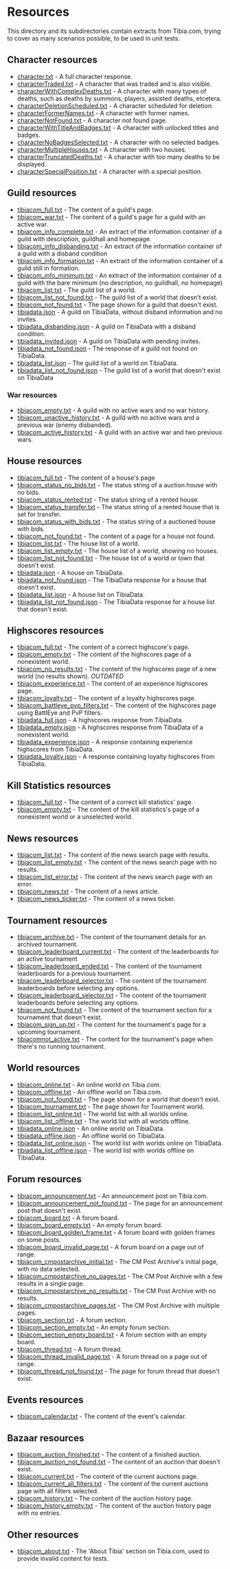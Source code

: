 # Resources
This directory and its subdirectories contain extracts from Tibia.com,
trying to cover as many scenarios possible, to be used in unit tests.

## Character resources
- [character.txt](character/character.txt) - A full character response.
- [characterTraded.txt](character/characterTraded.txt) - A character that was traded and is also visible.
- [characterWithComplexDeaths.txt](character/characterWithComplexDeaths.txt) - A character with many types of deaths, such as deaths by summons, players, assisted deaths, etcetera.
- [characterDeletionScheduled.txt](character/characterDeletionScheduled.txt) - A character scheduled for deletion.
- [characterFormerNames.txt](character/characterFormerNames.txt) - A character with former names.
- [characterNotFound.txt](character/characterNotFound.txt) - A character not found page.
- [characterWithTitleAndBadges.txt](character/characterWithTitleAndBadges.txt) - A character with unlocked titles and badges.
- [characterNoBadgesSelected.txt](character/characterNoBadgesSelected.txt) - A character with no selected badges.
- [characterMultipleHouses.txt](character/characterMultipleHouses.txt) - A character with two houses.
- [characterTruncatedDeaths.txt](character/characterTruncatedDeaths.txt) - A character with too many deaths to be displayed.
- [characterSpecialPosition.txt](character/characterSpecialPosition.txt) - A character with a special position.


## Guild resources
- [tibiacom_full.txt](guild/tibiacom_full.txt) - The content of a guild's page.
- [tibiacom_war.txt](guild/tibiacom_war.txt) - The content of a guild's page for a guild with an active war.
- [tibiacom_info_complete.txt](guild/tibiacom_info_complete.txt) - An extract of the information container of a guild
with description, guildhall and homepage.
- [tibiacom_info_disbanding.txt](guild/tibiacom_info_disbanding.txt) - An extract of the information container of a
guild with a disband condition
- [tibiacom_info_formation.txt](guild/tibiacom_info_formation.txt) - An extract of the information container of a guild
still in formation.
- [tibiacom_info_minimum.txt](guild/tibiacom_info_minimum.txt) - An extract of the information container of a guild
with the bare minimum (no description, no guildhall, no homepage)
- [tibiacom_list.txt](guild/tibiacom_list.txt) - The guild list of a world.
- [tibiacom_list_not_found.txt](guild/tibiacom_list_not_found.txt) - The guild list of a world that doesn't exist.
- [tibiacom_not_found.txt](guild/tibiacom_not_found.txt) - The page shown for a guild that doesn't exist.
- [tibiadata.json](guild/tibiadata.json) - A guild on TibiaData, without disband information and no invites.
- [tibiadata_disbanding.json](guild/tibiadata_disbanding.json) - A guild on TibiaData with a disband condition.
- [tibiadata_invited.json](guild/tibiadata_invited.json) - A guild on TibiaData with pending invites.
- [tibiadata_not_found.json](guild/tibiadata_not_found.json) - The response of a guild not found on TibiaData.
- [tibiadata_list.json](guild/tibiadata_list.json) - The guild list of a world on TibiaData.
- [tibiadata_list_not_found.json](guild/tibiadata_list_not_found.json) - The guild list of a world that doesn't exist on
 TibiaData
 
### War resources

- [tibiacom_empty.txt](guild/wars/tibiacom_empty.txt) - A guild with no active wars and no war history.
- [tibiacom_unactive_history.txt](guild/wars/tibiacom_unactive_history.txt) - A guild with no active wars and a previous war (enemy disbanded).
- [tibiacom_active_history.txt](guild/wars/tibiacom_active_history.txt) - A guild with an active war and two previous wars.

## House resources
- [tibiacom_full.txt](house/tibiacom_full.txt) - The content of a house's page
- [tibiacom_status_no_bids.txt](house/tibiacom_status_no_bids.txt) - The status string of a auction house with no bids.
- [tibiacom_status_rented.txt](house/tibiacom_status_rented.txt) - The status string of a rented house.
- [tibiacom_status_transfer.txt](house/tibiacom_status_transfer.txt) - The status string of a rented house that is set
 for transfer.
- [tibiacom_status_with_bids.txt](house/tibiacom_status_with_bids.txt) - The status string of a auctioned house with
 bids.
- [tibiacom_not_found.txt](house/tibiacom_not_found.txt) - The content of a page for a house not found.
- [tibiacom_list.txt](house/tibiacom_list.txt) - The house list of a world.
- [tibiacom_list_empty.txt](house/tibiacom_list_empty.txt) - The house list of a world, showing no houses.
- [tibiacom_list_not_found.txt](house/tibiacom_list_not_found.txt) - The house list of a world or town that doesn't 
exist.
- [tibiadata.json](house/tibiadata.json) - A house on TibiaData.
- [tibiadata_not_found.json](house/tibiadata_not_found.json) - The TibiaData response for a house that doesn't exist.
- [tibiadata_list.json](house/tibiadata_list.json) - A house list on TibiaData.
- [tibiadata_list_not_found.json](house/tibiadata_list_not_found.json) - The TibiaData response for a house list that
doesn't exist.

## Highscores resources
- [tibiacom_full.txt](highscores/tibiacom_full.txt) - The content of a correct highscore's page.
- [tibiacom_empty.txt](highscores/tibiacom_empty.txt) - The content of the highscores page of a nonexistent world.
- [tibiacom_no_results.txt](highscores/tibiacom_no_results.txt) - The content of the highscores page of a new world (no results shown). _OUTDATED_
- [tibiacom_experience.txt](highscores/tibiacom_experience.txt) - The content of an experience highscores page.
- [tibiacom_loyalty.txt](highscores/tibiacom_loyalty.txt) - The content of a loyalty highscores page.
- [tibiacom_battleye_pvp_filters.txt](highscores/tibiacom_battleye_pvp_filters.txt) - The content of the highscores page using BattlEye and PvP filters.
- [tibiadata_full.json](highscores/tibiadata_full.json) - A highscores response from TibiaData.
- [tibiadata_empty.json](highscores/tibiadata_empty.json) - A highscores response from TibiaData of a nonexistent world.
- [tibiadata_experience.json](highscores/tibiadata_experience.json) - A response containing experience highscores from
TibiaData.
- [tibiadata_loyalty.json](highscores/tibiadata_loyalty.json) - A response containing loyalty highscores from TibiaData.

## Kill Statistics resources
- [tibiacom_full.txt](kill_statistics/tibiacom_full.txt) - The content of a correct kill statistics' page.
- [tibiacom_empty.txt](kill_statistics/tibiacom_empty.txt) - The content of the kill statistics's page of a 
nonexistent world or a unselected world.

## News resources
- [tibiacom_list.txt](news/news_archive_results.txt) - The content of the news search page with results.
- [tibiacom_list_empty.txt](news/news_archive_empty.txt) - The content of the news search page with no results.
- [tibiacom_list_error.txt](news/news_archive_error.txt) - The content of the news search page with an error.
- [tibiacom_news.txt](news/news_article.txt) - The content of a news article.
- [tibiacom_news_ticker.txt](news/news_ticker.txt) - The content of a news ticker.

## Tournament resources
- [tibiacom_archive.txt](tournaments/tibiacom_archive.txt) - The content of the tournament details for an archived tournament.
- [tibiacom_leaderboard_current.txt](tournaments/tibiacom_leaderboard_current.txt) - The content of the leaderboards for an active tournament
- [tibiacom_leaderboard_ended.txt](tournaments/tibiacom_leaderboard_ended.txt) - The content of the tournament leaderboards for a previous tournament.
- [tibiacom_leaderboard_selector.txt](tournaments/tibiacom_leaderboard_selector.txt) - The content of the tournament leaderboards before selecting any options.
- [tibiacom_leaderboard_selector.txt](tournaments/tibiacom_leaderboard_selector.txt) - The content of the tournament leaderboards before selecting any options.
- [tibiacom_not_found.txt](tournaments/tibiacom_not_found.txt) - The content of the tournament section for a tournament that doesn't exist.
- [tibiacom_sign_up.txt](tournaments/tibiacom_sign_up.txt) - The content for the tournament's page for a upcoming tournament.
- [tibiacomnot_active.txt](tournaments/tibiacom_not_active.txt) - The content for the tournament's page when there's no running tournament.
 
## World resources
 - [tibiacom_online.txt](world/tibiacom_online.txt) - An online world on Tibia.com.
 - [tibiacom_offline.txt](world/tibiacom_offline.txt) - An offline world on Tibia.com.
 - [tibiacom_not_found.txt](world/tibiacom_not_found.txt) - The page shown for a world that doesn't exist.
 - [tibiacom_tournament.txt](world/tibiacom_tournament.txt) - The page shown for Tournament world.
 - [tibiacom_list_online.txt](world/tibiacom_list_online.txt) - The world list with all worlds online.
 - [tibiacom_list_offline.txt](world/tibiacom_list_offline.txt) - The world list with all worlds offline.
 - [tibiadata_online.json](world/tibiadata_online.json) - An online world on TibiaData.
 - [tibiadata_offline.json](world/tibiadata_offline.json) - An offline world on TibiaData.
 - [tibiadata_list_online.json](world/tibiadata_list_online.json) - The world list with worlds online on TibiaData.
 - [tibiadata_list_offline.json](world/tibiadata_list_offline.json) - The world list with worlds offline on TibiaData.

## Forum resources
- [tibiacom_announcement.txt](forums/tibiacom_announcement.txt) - An announcement post on Tibia.com.
- [tibiacom_announcement_not_found.txt](forums/tibiacom_announcement_not_found.txt) - The page for an announcement post that doesn't exist.
- [tibiacom_board.txt](forums/tibiacom_board.txt) - A forum board.
- [tibiacom_board_empty.txt](forums/tibiacom_board_empty.txt) - An empty forum board.
- [tibiacom_board_golden_frame.txt](forums/tibiacom_board_golden_frame.txt) - A forum board with golden frames on some posts.
- [tibiacom_board_invalid_page.txt](forums/tibiacom_board_invalid_page.txt) - A forum board on a page out of range.
- [tibiacom_cmpostarchive_initial.txt](forums/tibiacom_cmpostarchive_initial.txt) - The CM Post Archive's initial page, with no data selected.
- [tibiacom_cmpostarchive_no_pages.txt](forums/tibiacom_cmpostarchive_no_pages.txt) - The CM Post Archive with a few results in a single page.
- [tibiacom_cmpostarchive_no_results.txt](forums/tibiacom_cmpostarchive_no_results.txt) - The CM Post Archive with no results.
- [tibiacom_cmpostarchive_pages.txt](forums/tibiacom_cmpostarchive_pages.txt) - The CM Post Archive with multiple pages.
- [tibiacom_section.txt](forums/tibiacom_section.txt) - A forum section.
- [tibiacom_section_empty.txt](forums/tibiacom_section_empty.txt) - An empty forum section.
- [tibiacom_section_empty_board.txt](forums/tibiacom_section_empty_board.txt) - A forum section with an empty board. 
- [tibiacom_thread.txt](forums/tibiacom_thread.txt) - A forum thread.
- [tibiacom_thread_invalid_page.txt](forums/tibiacom_thread_invalid_page.txt) - A forum thread on a page out of range.
- [tibiacom_thread_not_found.txt](forums/tibiacom_thread_not_found.txt) - The page for forum thread that doesn't exist.

## Events resources
- [tibiacom_calendar.txt](events/event_schedule.txt) - The content of the event's calendar.

## Bazaar resources
- [tibiacom_auction_finished.txt](bazaar/tibiacom_auction_finished.txt) - The content of a finished auction.
- [tibiacom_auction_not_found.txt](bazaar/tibiacom_auction_not_found.txt) - The content of an auction that doesn't exist.
- [tibiacom_current.txt](bazaar/tibiacom_current.txt) - The content of the current auctions page.
- [tibiacom_current_all_filters.txt](bazaar/tibiacom_current_all_filters.txt) - The content of the current auctions page with all filters selected.
- [tibiacom_history.txt](bazaar/tibiacom_history.txt) - The content of the auction history page.
- [tibiacom_history_empty.txt](bazaar/tibiacom_history_empty.txt) - The content of the auction history page with no entries.

 
 ## Other resources
 - [tibiacom_about.txt](tibiacom_about.txt) - The 'About Tibia' section on Tibia.com, used to provide invalid content 
 for tests.
